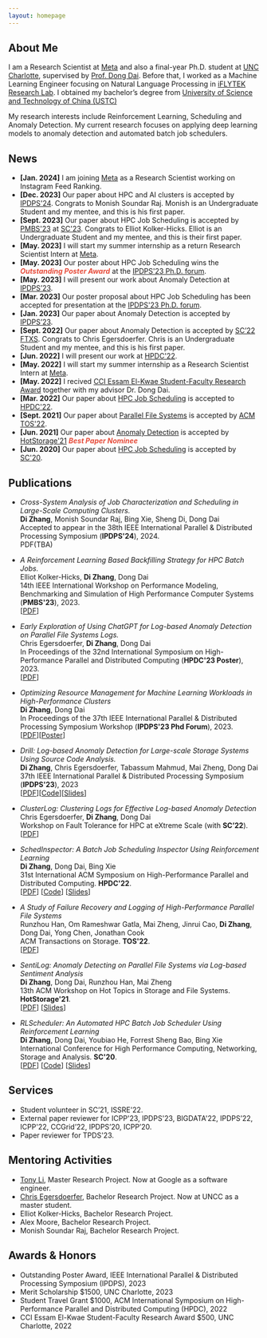 ```yaml
---
layout: homepage
---
```


## About Me

I am a Research Scientist at [Meta](https://about.meta.com/) and also a final-year Ph.D. student at [UNC Charlotte](https://www.charlotte.edu/), supervised by [Prof. Dong Dai](https://daidong.github.io/). Before that, I worked as a Machine Learning Engineer focusing on Natural Language Processing in [iFLYTEK Research Lab](http://www.iflytek.com/en/). I obtained my bachelor’s degree from [University of Science and Technology of China (USTC)](https://en.ustc.edu.cn/)

My research interests include Reinforcement Learning, Scheduling and Anomaly Detection. My current research focuses on applying deep learning models to anomaly detection and automated batch job schedulers.


## News

- **[Jan. 2024]** I am joining [Meta](https://about.meta.com/) as a Research Scientist working on Instagram Feed Ranking.
- **[Dec. 2023]** Our paper about HPC and AI clusters is accepted by [IPDPS'24](https://www.ipdps.org/). Congrats to Monish Soundar Raj. Monish is an Undergraduate Student and my mentee, and this is his first paper.
- **[Sept. 2023]** Our paper about HPC Job Scheduling is accepted by [PMBS'23](https://www.dcs.warwick.ac.uk/pmbs/pmbs/PMBS/Welcome.html) at [SC'23](https://sc23.supercomputing.org/). Congrats to Elliot Kolker-Hicks. Elliot is an Undergraduate Student and my mentee, and this is their first paper.
- **[May. 2023]** I will start my summer internship as a return Research Scientist Intern at [Meta](https://about.meta.com/).
- **[May. 2023]** Our poster about HPC Job Scheduling wins the <strong><i style="color:#e74d3c">Outstanding Poster Award</i></strong> at the [IPDPS'23 Ph.D. forum](http://www.ipdps.org/ipdps2023/2023-phd-forum.html). 
- **[May. 2023]** I will present our work about Anomaly Detection at [IPDPS’23](https://www.ipdps.org/).
- **[Mar. 2023]** Our poster proposal about HPC Job Scheduling has been accepted for presentation at the [IPDPS'23 Ph.D. forum](http://www.ipdps.org/ipdps2023/2023-phd-forum.html). 
- **[Jan. 2023]** Our paper about Anomaly Detection is accepted by [IPDPS’23](https://www.ipdps.org/).
- **[Sept. 2022]** Our paper about Anomaly Detection is accepted by [SC’22 FTXS](https://sc22.supercomputing.org/). Congrats to Chris Egersdoerfer. Chris is an Undergraduate Student and my mentee, and this is his first paper.
- **[Jun.  2022]** I will present our work at [HPDC'22](https://www.hpdc.org/2022/).
- **[May.  2022]** I will start my summer internship as a Research Scientist Intern at [Meta](https://about.meta.com/).
- **[May.  2022]** I recived [CCI Essam El-Kwae Student-Faculty Research Award](https://cci.charlotte.edu/news/2022-05-02/cci-facultystaff-awards-luncheon) together with my advisor Dr. Dong Dai.
- **[Mar.  2022]** Our paper about [HPC Job Scheduling](https://dl.acm.org/doi/10.1145/3502181.3531470) is accepted to [HPDC'22](https://www.hpdc.org/2022/). 
- **[Sept. 2021]** Our paper about [Parallel File Systems](https://webpages.charlotte.edu/ddai/papers/tos-pfs-2022.pdf) is accepted by [ACM TOS'22](https://dl.acm.org/journal/tos). 
- **[Jun.  2021]** Our paper about [Anomaly Detection](https://dl.acm.org/doi/abs/10.1145/3465332.3470873) is accepted by [HotStorage'21](https://www.hotstorage.org/2021/) <strong><i style="color:#e74d3c">Best Paper Nominee</i></strong>
- **[Jun.  2020]** Our paper about [HPC Job Scheduling](https://ieeexplore.ieee.org/abstract/document/9355253) is accepted by [SC'20](https://sc20.supercomputing.org/).

## Publications


- *Cross-System Analysis of Job Characterization and Scheduling in Large-Scale Computing Clusters.*
  <br> 
  **Di Zhang**, Monish Soundar Raj, Bing Xie, Sheng Di, Dong Dai 
  <br>
  Accepted to appear in the 38th IEEE International Parallel & Distributed Processing Symposium (**IPDPS'24**), 2024.
  <br>
  PDF(TBA)

- *A Reinforcement Learning Based Backfilling Strategy for HPC Batch Jobs.*
  <br> 
  Elliot Kolker-Hicks, **Di Zhang**, Dong Dai 
  <br>
  14th IEEE International Workshop on Performance Modeling, Benchmarking and Simulation of High Performance Computer Systems (**PMBS'23**), 2023.
  <br>
  [[PDF](https://webpages.charlotte.edu/ddai/data/RLBackfilling.pdf)]

- *Early Exploration of Using ChatGPT for Log-based Anomaly Detection on Parallel File Systems Logs.*
  <br> 
  Chris Egersdoerfer, **Di Zhang**, Dong Dai 
  <br>
  In Proceedings of the 32nd International Symposium on High-Performance Parallel and Distributed Computing (**HPDC'23 Poster**), 2023.
  <br>
  [[PDF](https://daidong.github.io/files/hpdc23_logchain.pdf)]

- *Optimizing Resource Management for Machine Learning Workloads in High-Performance Clusters*
  <br> 
  **Di Zhang**, Dong Dai 
  <br>
  In Proceedings of the 37th IEEE International Parallel & Distributed Processing Symposium Workshop (**IPDPS'23 Phd Forum**), 2023.
  <br>
  [[PDF](https://zhangdistephen.github.io/assets/files/ipdps_forum_pdf.pdf)][[Poster](https://zhangdistephen.github.io/assets/files/ipdps_forum_poster.pdf)]

- *Drill: Log-based Anomaly Detection for Large-scale Storage Systems Using Source Code Analysis.*
  <br>
 **Di Zhang**, Chris Egersdoerfer, Tabassum Mahmud, Mai Zheng, Dong Dai
  <br>
  37th IEEE International Parallel & Distributed Processing Symposium (**IPDPS'23**), 2023
  <br>
  [[PDF](https://daidong.github.io/files/drill_ipdps23.pdf)][[Code](https://github.com/DIR-LAB/DRILL)][[Slides](https://daidong.github.io/files/drill_ipdps23_talk.pdf)]

- *ClusterLog: Clustering Logs for Effective Log-based Anomaly Detection*
  <br>
 Chris Egersdoerfer, **Di Zhang**, Dong Dai
  <br>
Workshop on Fault Tolerance for HPC at eXtreme Scale (with **SC’22**).
  <br>
  [[PDF](https://daidong.github.io/files/clusterlog-ftxs22.pdf)]

- *SchedInspector: A Batch Job Scheduling Inspector Using Reinforcement Learning*
  <br>
  **Di Zhang**, Dong Dai, Bing Xie
  <br>
  31st International ACM Symposium on High-Performance Parallel and Distributed Computing. **HPDC'22**.
  <br>
  [[PDF](https://webpages.charlotte.edu/ddai/data/dong-hpdc-schedinspector-22.pdf)] [[Code](https://github.com/DIR-LAB/SchedInspector)] [[Slides](https://webpages.charlotte.edu/ddai/data/schedinspector-hpdc22-pub.pptx)]

- *A Study of Failure Recovery and Logging of High-Performance Parallel File Systems*
  <br>
  Runzhou Han, Om Rameshwar Gatla, Mai Zheng, Jinrui Cao, **Di Zhang**, Dong Dai, Yong Chen, Jonathan Cook
  <br>
  ACM Transactions on Storage. **TOS'22**.
  <br>
  [[PDF](https://webpages.charlotte.edu/ddai/data/tos-pfs-2022.pdf)]

- *SentiLog: Anomaly Detecting on Parallel File Systems via Log-based Sentiment Analysis*
  <br>
  **Di Zhang**, Dong Dai, Runzhou Han, Mai Zheng
  <br>
  13th ACM Workshop on Hot Topics in Storage and File Systems. **HotStorage'21**.
  <br>
  [[PDF](https://dl.acm.org/doi/10.1145/3465332.3470873)] [[Slides](https://webpages.charlotte.edu/ddai/data/SentiLog_hotstorage_slides.pdf)]

- *RLScheduler: An Automated HPC Batch Job Scheduler Using Reinforcement Learning*
  <br>
  **Di Zhang**, Dong Dai, Youbiao He, Forrest Sheng Bao, Bing Xie
  <br>
  International Conference for High Performance Computing, Networking, Storage and Analysis. **SC'20**.
  <br>
  [[PDF](https://webpages.charlotte.edu/ddai/data/dong-sc-20.pdf)] [[Code](https://github.com/DIR-LAB/deep-batch-scheduler)] [[Slides](https://webpages.charlotte.edu/ddai/data/RLScheduler_Di_slides.pdf)]

## Services

- Student volunteer in SC’21, ISSRE'22.
- External paper reviewer for ICPP'23, IPDPS'23, BIGDATA'22, IPDPS’22, ICPP'22, CCGrid’22, IPDPS’20, ICPP’20.
- Paper reviewer for TPDS'23.


## Mentoring Activities

- [Tony Li](https://www.linkedin.com/in/jinye-li-25496b142/), Master Research Project. Now at Google as a software engineer.
- [Chris Egersdoerfer](https://www.linkedin.com/in/chris-egersdoerfer-6699b7192/), Bachelor Research Project. Now at UNCC as a master student.
- Elliot Kolker-Hicks, Bachelor Research Project.
- Alex Moore, Bachelor Research Project.
- Monish Soundar Raj, Bachelor Research Project.

## Awards & Honors

- Outstanding Poster Award, IEEE International Parallel & Distributed Processing Symposium (IPDPS), 2023
- Merit Scholarship $1500, UNC Charlotte, 2023
- Student Travel Grant $1000, ACM International Symposium on High-Performance Parallel and Distributed Computing (HPDC), 2022
- CCI Essam El-Kwae Student-Faculty Research Award $500, UNC Charlotte, 2022